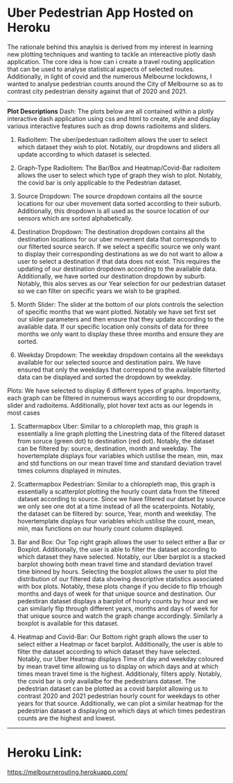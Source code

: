 # Uber Pedestrian App Hosted on Heroku
The rationale behind this anaylsis is derived from my interest in learning new plotting techniques and wanting to tackle an intereactive plotly dash application. 
The core idea is how can i create a travel routing application that can be used to analyse statistical aspects of selected routes. 
Additionally, in light of covid and the numerous Melbourne lockdowns, I wanted to analyse pedestrian counts around the City of Melbourne so as to contrast city pedestrian density against that of 2020 and 2021.
___
**Plot Descriptions**
Dash: The plots below are all contained within a plotly interactive dash application using css and html to create, style and display various interactive features such as drop downs radioitems and sliders.

1. RadioItem: The uber/pedestuan radioitem allows the user to select which dataset they wish to plot. Notably, our dropdowns and sliders all update according to which dataset is selected.

1.	Graph-Type RadioItem: The Bar/Box and Heatmap/Covid-Bar radioitem allows the user to select which type of graph they wish to plot. Notably, the covid bar is only applicable to the Pedestrian dataset.

1.	Source Dropdown: The source dropdown contains all the source locations for our uber movement data sorted according to their suburb. Additionally, this dropdown is all used as the source location of our sensors which are sorted alphabetically.

1.	Destination Dropdown: The destination dropdown contains all the destination locations for our uber movement data that corresponds to our filterted source search. If we select a specific source we only want to display their corresponding destinations as we do not want to allow a user to select a destination if that data does not exist. This requires the updating of our destination dropdown according to the available data. Additionally, we have sorted our destination dropdown by suburb. Notably, this alos serves as our Year selection for our pedestrian dataset so we can filter on specific years we wish to be graphed.

1.	Month Slider: The slider at the bottom of our plots controls the selection of specific months that we want plotted. Notably we have set first set our slider parameters and then ensure that they update according to the available data. If our specific location only consits of data for three months we only want to display these three months and ensure they are sorted.

1.	Weekday Dropdown: The weekday dropdown contains all the weekdays available for our selected source and destination pairs. We have ensured that only the weekdays that correspond to the available filterted data can be displayed and sorted the dropdown by weekday.

Plots: We have selected to display 6 different types of graphs. Importanlty, each graph can be filtered in numerous ways according to our dropdowns, slider and radioitems. Additionally, plot hover text acts as our legends in most cases

1.	Scattermapbox Uber: Similar to a chloropleth map, this graph is essentially a line graph plotting the Linestring data of the filtered dataset from soruce (green dot) to destination (red dot). Notably, the dataset can be filtered by: source, destination, month and weekday. The hovertemplate displays four variables which ustilise the mean, min, max and std functions on our mean travel time and standard deviation travel times columns displayed in minutes.

1.	Scattermapbox Pedestrian: Similar to a chloropleth map, this graph is essentially a scatterplot plotting the hourly count data from the filtered dataset according to source. Since we have filtered our datset by source we only see one dot at a time instead of all the scaterpoints. Notably, the dataset can be filtered by: source, Year, month and weekday. The hovertemplate displays four variables which ustilise the count, mean, min, max functions on our hourly count column displayed.

1.	Bar and Box: Our Top right graph allows the user to select either a Bar or Boxplot. Additionally, the user is able to filter the dataset according to which dataset they have selected. Notably, our Uber barplot is a stacked barplot showing both mean travel time and standard deviation travel time binned by hours. Selecting the boxplot allows the user to plot the distribution of our filtered data showing descriptive statistics associated with box plots. Notably, these plots change if you decide to flip trhough months and days of week for that unique source and destination. Our pedestiran dataset displays a barplot of hourly counts by hour and we can similarly flip through different years, months and days of week for that unique source and watch the graph change accordingly. Similarly a boxplot is available for this dataset.

2.	Heatmap and Covid-Bar: Our Bottom right graph allows the user to select either a Heatmap or facet barplot. Additionally, the user is able to filter the dataset according to which dataset they have selected. Notably, our Uber Heatmap displays Time of day and weekday coloured by mean travel time allowing us to display on which days and at which times mean travel time is the highest. Additionaly, filters apply. Notably, the covid bar is only availalbe for the pedestrians dataset. The pedestrian dataset can be plotted as a covid barplot allowing us to contrast 2020 and 2021 pedestrian hourly count for weekdays to other years for that source. Additionally, we can plot a similar heatmap for the pedestrian dataset a displaying on which days at which times pedestiran counts are the highest and lowest.
___
# Heroku Link:

https://melbournerouting.herokuapp.com/
